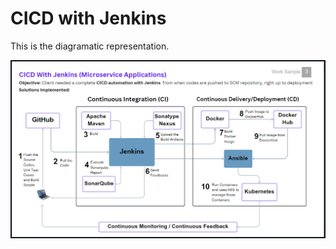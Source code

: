 # CICD with Jenkins

This is the diagramatic representation.

![1718071820068](image/READMe/1718071820068.png)
